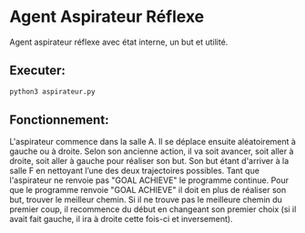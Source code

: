 # Agent Aspirateur Réflexe
Agent aspirateur réflexe avec état interne, un but et utilité.
## Executer:
```bash
python3 aspirateur.py
```
## Fonctionnement:

L'aspirateur commence dans la salle A. Il se déplace ensuite aléatoirement à gauche ou à droite.
Selon son ancienne action, il va soit avancer, soit aller à droite, soit aller à gauche pour réaliser son but.
Son but étant d'arriver à la salle F en nettoyant l’une des deux trajectoires possibles.
Tant que l'aspirateur ne renvoie pas "GOAL ACHIEVE" le programme continue.
Pour que le programme renvoie "GOAL ACHIEVE" il doit en plus de réaliser son but, trouver le meilleur chemin.
Si il ne trouve pas le meilleure chemin du premier coup, il recommence du début en changeant son premier choix (si il avait fait gauche, il ira à droite cette fois-ci et inversement).

